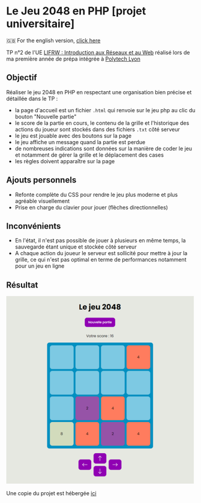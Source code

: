 # Le Jeu 2048 en PHP [projet universitaire]  

🇬🇧 For the english version, [click here](README.md)

TP n°2 de l'UE [LIFRW : Introduction aux Réseaux et au Web](http://perso.univ-lyon1.fr/olivier.gluck/supports_enseig.html#LIFRW) réalisé lors de ma première année de prépa intégrée à [Polytech Lyon](https://polytech.univ-lyon1.fr/)

## Objectif

Réaliser le jeu 2048 en PHP en respectant une organisation bien précise et détaillée dans le TP :  
- la page d'accueil est un fichier `.html` qui renvoie sur le jeu php au clic du bouton "Nouvelle partie"
- le score de la partie en cours, le contenu de la grille et l'historique des actions du joueur sont stockés dans des fichiers `.txt` côté serveur 
- le jeu est jouable avec des boutons sur la page
- le jeu affiche un message quand la partie est perdue
- de nombreuses indications sont données sur la manière de coder le jeu et notamment de gérer la grille et le déplacement des cases
- les règles doivent apparaître sur la page

## Ajouts personnels  

- Refonte complète du CSS pour rendre le jeu plus moderne et plus agréable visuellement
- Prise en charge du clavier pour jouer (flèches directionnelles)

## Inconvénients  

- En l'état, il n'est pas possible de jouer à plusieurs en même temps, la sauvegarde étant unique et stockée côté serveur
- A chaque action du joueur le serveur est sollicité pour mettre à jour la grille, ce qui n'est pas optimal en terme de performances notamment pour un jeu en ligne

## Résultat    

<img src="2048.png" alt="Aperçu du jeu 2048" width="500"/>

Une copie du projet est hébergée [ici](https://projects.milobrt.fr/2048)